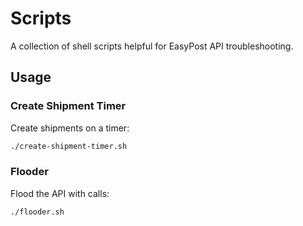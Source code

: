 # Scripts

A collection of shell scripts helpful for EasyPost API troubleshooting.

## Usage

### Create Shipment Timer

Create shipments on a timer:

```bash
./create-shipment-timer.sh
```

### Flooder

Flood the API with calls:

```bash
./flooder.sh
```
